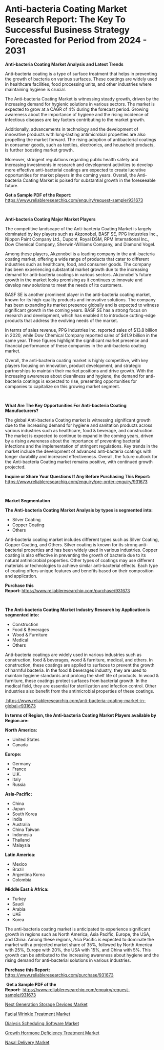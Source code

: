 <p><h1>Anti-bacteria Coating Market Research Report: The Key To Successful Business Strategy Forecasted for Period from 2024 - 2031</h1></p><p><strong>Anti-bacteria Coating Market Analysis and Latest Trends</strong></p>
<p><p>Anti-bacteria coating is a type of surface treatment that helps in preventing the growth of bacteria on various surfaces. These coatings are widely used in healthcare facilities, food processing units, and other industries where maintaining hygiene is crucial.</p><p>The Anti-bacteria Coating Market is witnessing steady growth, driven by the increasing demand for hygienic solutions in various sectors. The market is expected to grow at a CAGR of 4% during the forecast period. Growing awareness about the importance of hygiene and the rising incidence of infectious diseases are key factors contributing to the market growth.</p><p>Additionally, advancements in technology and the development of innovative products with long-lasting antimicrobial properties are also propelling the market forward. The rising adoption of antibacterial coatings in consumer goods, such as textiles, electronics, and household products, is further boosting market growth.</p><p>Moreover, stringent regulations regarding public health safety and increasing investments in research and development activities to develop more effective anti-bacterial coatings are expected to create lucrative opportunities for market players in the coming years. Overall, the Anti-bacteria Coating Market is poised for substantial growth in the foreseeable future.</p></p>
<p><strong>Get a Sample PDF of the Report:&nbsp;</strong> <a href="https://www.reliableresearchiq.com/enquiry/request-sample/931673">https://www.reliableresearchiq.com/enquiry/request-sample/931673</a></p>
<p>&nbsp;</p>
<p><strong>Anti-bacteria Coating Major Market Players</strong></p>
<p><p>The competitive landscape of the Anti-bacteria Coating Market is largely dominated by key players such as Akzonobel, BASF SE, PPG Industries Inc., Nippon Paint Company Ltd., Dupont, Royal DSM, RPM International Inc., Dow Chemical Company, Sherwin-Williams Company, and Diamond Vogel.</p><p>Among these players, Akzonobel is a leading company in the anti-bacteria coating market, offering a wide range of products that cater to different industries such as healthcare, food, and consumer goods. The company has been experiencing substantial market growth due to the increasing demand for anti-bacteria coatings in various sectors. Akzonobel's future growth in the market looks promising as it continues to innovate and develop new solutions to meet the needs of its customers.</p><p>BASF SE is another prominent player in the anti-bacteria coating market, known for its high-quality products and innovative solutions. The company has been expanding its market presence globally and is expected to witness significant growth in the coming years. BASF SE has a strong focus on research and development, which has enabled it to introduce cutting-edge products that address the evolving needs of the market.</p><p>In terms of sales revenue, PPG Industries Inc. reported sales of $13.8 billion in 2020, while Dow Chemical Company reported sales of $41.9 billion in the same year. These figures highlight the significant market presence and financial performance of these companies in the anti-bacteria coating market.</p><p>Overall, the anti-bacteria coating market is highly competitive, with key players focusing on innovation, product development, and strategic partnerships to maintain their market positions and drive growth. With the increasing awareness about cleanliness and hygiene, the demand for anti-bacteria coatings is expected to rise, presenting opportunities for companies to capitalize on this growing market segment.</p></p>
<p>&nbsp;</p>
<p><strong>What Are The Key Opportunities For Anti-bacteria Coating Manufacturers?</strong></p>
<p><p>The global Anti-bacteria Coating market is witnessing significant growth due to the increasing demand for hygiene and sanitation products across various industries such as healthcare, food & beverage, and construction. The market is expected to continue to expand in the coming years, driven by a rising awareness about the importance of preventing bacterial infections and the implementation of stringent regulations. Key trends in the market include the development of advanced anti-bacteria coatings with longer durability and increased effectiveness. Overall, the future outlook for the Anti-bacteria Coating market remains positive, with continued growth projected.</p></p>
<p><strong>Inquire or Share Your Questions If Any Before Purchasing This Report:</strong> <a href="https://www.reliableresearchiq.com/enquiry/pre-order-enquiry/931673">https://www.reliableresearchiq.com/enquiry/pre-order-enquiry/931673</a></p>
<p>&nbsp;</p>
<p><strong>Market Segmentation</strong></p>
<p><strong>The Anti-bacteria Coating Market Analysis by types is segmented into:</strong></p>
<p><ul><li>Silver Coating</li><li>Copper Coating</li><li>Others</li></ul></p>
<p><p>Anti-bacteria coating market includes different types such as Silver Coating, Copper Coating, and Others. Silver coating is known for its strong anti-bacterial properties and has been widely used in various industries. Copper coating is also effective in preventing the growth of bacteria due to its natural antimicrobial properties. Other types of coatings may use different materials or technologies to achieve similar anti-bacterial effects. Each type of coating offers unique features and benefits based on their composition and application.</p></p>
<p><strong>Purchase this Report:&nbsp;</strong><a href="https://www.reliableresearchiq.com/purchase/931673">https://www.reliableresearchiq.com/purchase/931673</a></p>
<p>&nbsp;</p>
<p><strong>The Anti-bacteria Coating Market Industry Research by Application is segmented into:</strong></p>
<p><ul><li>Construction</li><li>Food & Beverages</li><li>Wood & Furniture</li><li>Medical</li><li>Others</li></ul></p>
<p><p>Anti-bacteria coatings are widely used in various industries such as construction, food & beverages, wood & furniture, medical, and others. In construction, these coatings are applied to surfaces to prevent the growth of harmful bacteria. In the food & beverages industry, they are used to maintain hygiene standards and prolong the shelf life of products. In wood & furniture, these coatings protect surfaces from bacterial growth. In the medical field, they are essential for sterilization and infection control. Other industries also benefit from the antimicrobial properties of these coatings.</p></p>
<p><a href="https://www.reliableresearchiq.com/anti-bacteria-coating-market-in-global-r931673">&nbsp;https://www.reliableresearchiq.com/anti-bacteria-coating-market-in-global-r931673</a></p>
<p><strong>In terms of Region, the Anti-bacteria Coating Market Players available by Region are:</strong></p>
<p>
    <p> <strong> North America: </strong>
        <ul>
            <li>United States</li>
            <li>Canada</li>
        </ul>
        </p> 
    <p> <strong> Europe: </strong>
        <ul>
            <li>Germany</li>
            <li>France</li>
            <li>U.K.</li>
            <li>Italy</li>
            <li>Russia</li>
        </ul>
        </p> 
    <p> <strong> Asia-Pacific: </strong>
        <ul>
            <li>China</li>
            <li>Japan</li>
            <li>South Korea</li>
            <li>India</li>
            <li>Australia</li>
            <li>China Taiwan</li>
            <li>Indonesia</li>
            <li>Thailand</li>
            <li>Malaysia</li>
        </ul>
        </p> 
    <p> <strong> Latin America: </strong>
        <ul>
            <li>Mexico</li>
            <li>Brazil</li>
            <li>Argentina Korea</li>
            <li>Colombia</li>
        </ul>
        </p> 
    <p> <strong> Middle East & Africa: </strong>
        <ul>
            <li>Turkey</li>
            <li>Saudi</li>
            <li>Arabia</li>
            <li>UAE</li>
            <li>Korea</li>
        </ul>
    </p>
    </p>
<p><p>The anti-bacteria coating market is anticipated to experience significant growth in regions such as North America, Asia Pacific, Europe, the USA, and China. Among these regions, Asia Pacific is expected to dominate the market with a projected market share of 35%, followed by North America with 25%, Europe with 20%, the USA with 15%, and China with 5%. This growth can be attributed to the increasing awareness about hygiene and the rising demand for anti-bacterial solutions in various industries.</p></p>
<p><strong>Purchase this Report: </strong><a href="https://www.reliableresearchiq.com/purchase/931673">https://www.reliableresearchiq.com/purchase/931673</a></p>
<p>&nbsp;<strong>Get a Sample PDF of the Report:&nbsp;&nbsp;</strong><a href="https://www.reliableresearchiq.com/enquiry/request-sample/931673">https://www.reliableresearchiq.com/enquiry/request-sample/931673</a></p>
<p><strong></strong></p>
<p><p><a href="https://medium.com/@maria.hardacre7345/next-generation-storage-devices-market-share-size-trends-industry-analysis-report-by-type-by-a506f4c507ae">Next Generation Storage Devices Market</a></p><p><a href="https://medium.com/@alexander.bell98078/future-trends-in-global-facial-wrinkle-treatment-market-market-insights-and-analysis-from-2024-to-288445e29b77">Facial Wrinkle Treatment Market</a></p><p><a href="https://medium.com/@clairhane_9803/navigating-the-dialysis-scheduling-software-market-expert-analysis-and-market-forecast-for-period-49942fbea7cf">Dialysis Scheduling Software Market</a></p><p><a href="https://medium.com/@kathleenjacksond65/navigating-the-growth-hormone-deficiency-treatment-market-expert-analysis-and-market-forecast-for-f1585393577b">Growth Hormone Deficiency Treatment Market</a></p><p><a href="https://medium.com/@jeniw10236654655/nasal-delivery-market-market-segmentation-geographical-regions-and-market-forcast-till-2031-bcef2dc4faff">Nasal Delivery Market</a></p></p>